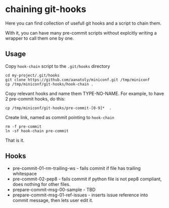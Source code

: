 # chaining git-hooks
Here you can find collection of usefull git hooks and a script
to chain them. 

With it, you can have many pre-commit scripts without explcitly writing 
a wrapper to call them one by one.

## Usage 
Copy `hook-chain` script to the `.git/hooks` directory
```
cd my-project/.git/hooks
git clone https://github.com/aanatoly/miniconf.git /tmp/miniconf
cp /tmp/miniconf/git-hooks/hook-chain .
```
Copy relevant hooks and name them TYPE-NO-NAME. For example, to have 2
   pre-commit hooks, do this:
```
cp /tmp/miniconf/git-hooks/pre-commit-[0-9]*  .
```
Create link, named as commit pointing to `hook-chain`
```
rm -f pre-commit
ln -sf hook-chain pre-commit
```
That is it.

## Hooks

 * pre-commit-01-rm-trailing-ws - fails commit if file has trailing whitespace
 * pre-commit-02-pep8 - fails commit if python file is not pep8 compliant,
   does nothing for other files.
 * prepare-commit-msg-00-sample - TBD
 * prepare-commit-msg-01-ref-issues - inserts issue reference into commit
   message, then lets user edit it.
